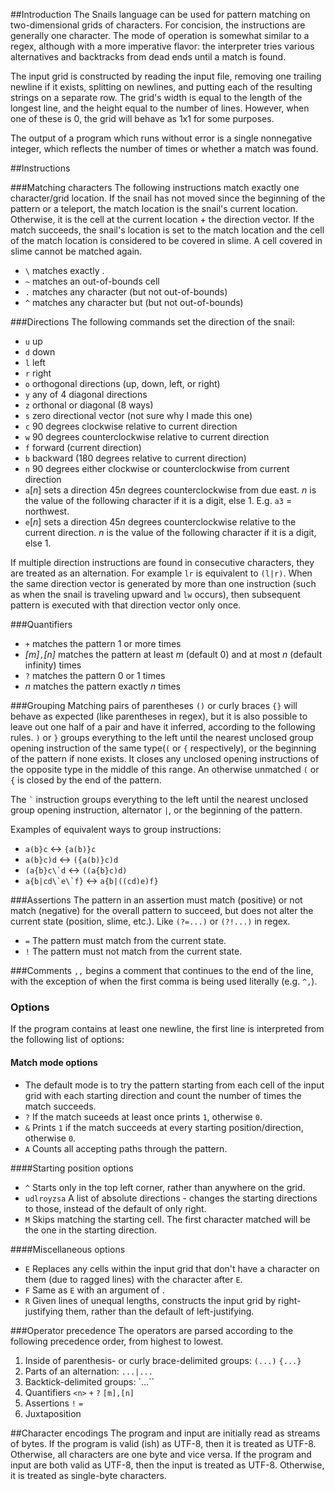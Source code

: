 ##Introduction
The Snails language can be used for pattern matching on two-dimensional grids of characters. For concision, the instructions are generally one character. The mode of operation is somewhat similar to a regex, although with a more imperative flavor: the interpreter tries various alternatives and backtracks from dead ends until a match is found. 

The input grid is constructed by reading the input file, removing one trailing newline if it exists, splitting on newlines, and putting each of the resulting strings on a separate row. The grid's width is equal to the length of the longest line, and the height equal to the number of lines. However, when one of these is 0, the grid will behave as 1x1 for some purposes.

The output of a program which runs without error is a single nonnegative integer, which reflects the number of times or whether a match was found.


##Instructions

###Matching characters
The following instructions match exactly one character/grid location. If the snail has not moved since the beginning of the pattern or a teleport, the match location is the snail's current location. Otherwise, it is the cell at the current location + the direction vector. If the match succeeds, the snail's location is set to the match location and the cell of the match location is considered to be covered in slime. A cell covered in slime cannot be matched again.

 - `\`<char> matches exactly <char>.
 - `~` matches an out-of-bounds cell
 - `.` matches any character (but not out-of-bounds)
 - `^`<char> matches any character but <char> (but not out-of-bounds)


###Directions
The following commands set the direction of the snail:

 - `u` up
 - `d` down
 - `l` left
 - `r` right
 - `o` orthogonal directions (up, down, left, or right)
 - `y` any of 4 diagonal directions
 - `z` orthonal or diagonal (8 ways)
 - `s` zero directional vector (not sure why I made this one)
 - `c` 90 degrees clockwise relative to current direction
 - `w` 90 degrees counterclockwise relative to current direction
 - `f` forward (current direction)
 - `b` backward (180 degrees relative to current direction)
 - `n` 90 degrees either clockwise or counterclockwise from current direction
 - `a`[*n*] sets a direction 45*n* degrees counterclockwise from due east. *n* is the value of the following character if it is a digit, else 1. E.g. `a3` = northwest.
 - `e`[*n*] sets a direction 45*n* degrees counterclockwise relative to the current direction. *n* is the value of the following character if it is a digit, else 1.

If multiple direction instructions are found in consecutive characters, they are treated as an alternation. For example `lr` is equivalent to `(l|r)`. When the same direction vector is generated by more than one instruction (such as when the snail is traveling upward and `lw` occurs), then subsequent pattern is executed with that direction vector only once.

###Quantifiers

 - <atom>`+` matches the pattern <atom> 1 or more times
 - <atom>*[m]*`,`*[n]* matches the pattern <atom> at least *m* (default 0) and at most *n* (default infinity) times
 - <atom>`?` matches the pattern <atom> 0 or 1 times
 - <atom>*n* matches the pattern <atom> exactly *n* times

###Grouping
Matching pairs of parentheses `()` or curly braces `{}` will behave as expected (like parentheses in regex), but it is also possible to leave out one half of a pair and have it inferred, according to the following rules. `)` or `}` groups everything to the left until the nearest unclosed group opening instruction of the same type(`(` or `{` respectively), or the beginning of the pattern if none exists. It closes any unclosed opening instructions of the opposite type in the middle of this range. An otherwise unmatched `(` or `{` is closed by the end of the pattern.

The `` ` `` instruction groups everything to the left until the nearest unclosed group opening instruction, alternator `|`, or the beginning of the pattern.

Examples of equivalent ways to group instructions:

- `a(b}c` <-> `{a(b)}c`
- `a(b}c)d` <-> `({a(b)}c)d`
- ``(a{b}c\`d`` <-> `((a{b}c)d)`
- ``a{b|cd\`e\`f}`` <-> `a{b|((cd)e)f}`


###Assertions
The pattern in an assertion must match (positive) or not match (negative) for the overall pattern to succeed, but does not alter the current state (position, slime, etc.). Like `(?=...)` or `(?!...)` in regex.

- `=`<atom> The pattern <atom> must match from the current state.
- `!`<atom> The pattern <atom> must not match from the current state.

###Comments
`,,` begins a comment that continues to the end of the line, with the exception of when the first comma is being used literally (e.g. `^,`).

### Options
If the program contains at least one newline, the first line is interpreted from the following list of options:

#### Match mode options

 - <none> The default mode is to try the pattern starting from each cell of the input grid with each starting direction and count the number of times the match succeeds.
 - `?` If the match suceeds at least once prints `1`, otherwise `0`.
 - `&` Prints `1` if the match succeeds at every starting position/direction, otherwise `0`.
 - `A` Counts all accepting paths through the pattern.

####Starting position options
 - `^` Starts only in the top left corner, rather than anywhere on the grid.
 - `udlroyzsa` A list of absolute directions - changes the starting directions to those, instead of the default of only right.
 - `M` Skips matching the starting cell. The first character matched will be the one in the starting direction.

####Miscellaneous options
 - `E` Replaces any cells within the input grid that don't have a character on them (due to ragged lines) with the character after `E`.
 - `F` Same as `E` with an argument of <space>.
 - `R` Given lines of unequal lengths, constructs the input grid by right-justifying them, rather than the default of left-justifying.

###Operator precedence
The operators are parsed according to the following precedence order, from highest to lowest.

1. Inside of parenthesis- or curly brace-delimited groups: `(...)` `{...}`
2. Parts of an alternation: `...|...`
3. Backtick-delimited groups: `...\``
4. Quantifiers `<n>` `+` `?` `[m],[n]`
5. Assertions `!` `=`
6. Juxtaposition

##Character encodings
The program and input are initially read as streams of bytes. If the program is valid (ish) as UTF-8, then it is treated as UTF-8. Otherwise, all characters are one byte and vice versa. If the program and input are both valid as UTF-8, then the input is treated as UTF-8. Otherwise, it is treated as single-byte characters.
